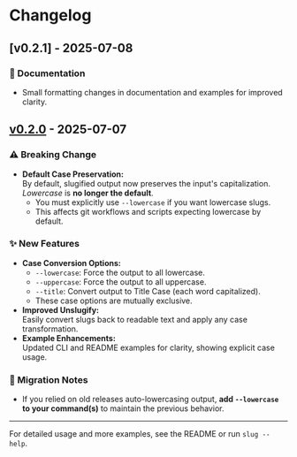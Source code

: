 # Changelog


## [v0.2.1] - 2025-07-08

### 📝 Documentation
- Small formatting changes in documentation and examples for improved clarity.

## [v0.2.0] - 2025-07-07


### ⚠️ Breaking Change
- **Default Case Preservation:**  
  By default, slugified output now preserves the input's capitalization. *Lowercase* is **no longer the default**.  
  - You must explicitly use `--lowercase` if you want lowercase slugs.
  - This affects git workflows and scripts expecting lowercase by default.

### ✨ New Features
- **Case Conversion Options:**
  - `--lowercase`: Force the output to all lowercase.
  - `--uppercase`: Force the output to all uppercase.
  - `--title`: Convert output to Title Case (each word capitalized).
  - These case options are mutually exclusive.
- **Improved Unslugify:**  
  Easily convert slugs back to readable text and apply any case transformation.
- **Example Enhancements:**  
  Updated CLI and README examples for clarity, showing explicit case usage.

### 🚨 Migration Notes
- If you relied on old releases auto-lowercasing output, **add `--lowercase` to your command(s)** to maintain the previous behavior.

---

For detailed usage and more examples, see the README or run `slug --help`.

[v0.2.0]: https://github.com/yoelrosenthal/slugomatic/releases/tag/v0.2.0
